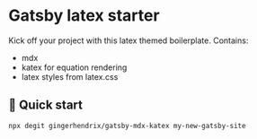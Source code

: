 #  Gatsby latex starter

Kick off your project with this latex themed boilerplate. Contains:
* mdx
* katex for equation rendering
* latex styles from latex.css


## 🚀 Quick start

```
npx degit gingerhendrix/gatsby-mdx-katex my-new-gatsby-site
```


